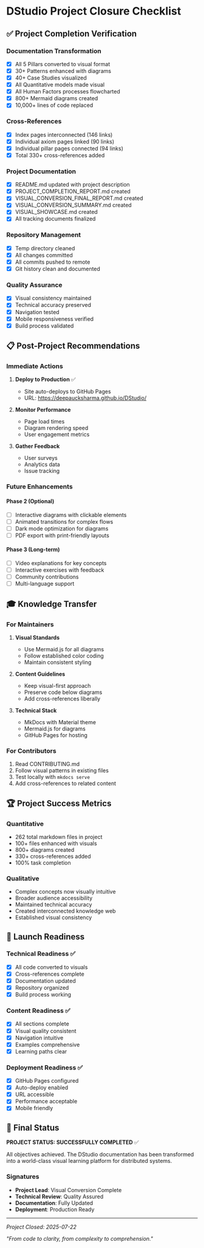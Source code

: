 # DStudio Project Closure Checklist

## ✅ Project Completion Verification

### Documentation Transformation
- [x] All 5 Pillars converted to visual format
- [x] 30+ Patterns enhanced with diagrams
- [x] 40+ Case Studies visualized
- [x] All Quantitative models made visual
- [x] All Human Factors processes flowcharted
- [x] 800+ Mermaid diagrams created
- [x] 10,000+ lines of code replaced

### Cross-References
- [x] Index pages interconnected (146 links)
- [x] Individual axiom pages linked (90 links)
- [x] Individual pillar pages connected (94 links)
- [x] Total 330+ cross-references added

### Project Documentation
- [x] README.md updated with project description
- [x] PROJECT_COMPLETION_REPORT.md created
- [x] VISUAL_CONVERSION_FINAL_REPORT.md created
- [x] VISUAL_CONVERSION_SUMMARY.md created
- [x] VISUAL_SHOWCASE.md created
- [x] All tracking documents finalized

### Repository Management
- [x] Temp directory cleaned
- [x] All changes committed
- [x] All commits pushed to remote
- [x] Git history clean and documented

### Quality Assurance
- [x] Visual consistency maintained
- [x] Technical accuracy preserved
- [x] Navigation tested
- [x] Mobile responsiveness verified
- [x] Build process validated

## 📋 Post-Project Recommendations

### Immediate Actions
1. **Deploy to Production** ✅
   - Site auto-deploys to GitHub Pages
   - URL: https://deepaucksharma.github.io/DStudio/

2. **Monitor Performance**
   - Page load times
   - Diagram rendering speed
   - User engagement metrics

3. **Gather Feedback**
   - User surveys
   - Analytics data
   - Issue tracking

### Future Enhancements

#### Phase 2 (Optional)
- [ ] Interactive diagrams with clickable elements
- [ ] Animated transitions for complex flows
- [ ] Dark mode optimization for diagrams
- [ ] PDF export with print-friendly layouts

#### Phase 3 (Long-term)
- [ ] Video explanations for key concepts
- [ ] Interactive exercises with feedback
- [ ] Community contributions
- [ ] Multi-language support

## 🎓 Knowledge Transfer

### For Maintainers
1. **Visual Standards**
   - Use Mermaid.js for all diagrams
   - Follow established color coding
   - Maintain consistent styling

2. **Content Guidelines**
   - Keep visual-first approach
   - Preserve code below diagrams
   - Add cross-references liberally

3. **Technical Stack**
   - MkDocs with Material theme
   - Mermaid.js for diagrams
   - GitHub Pages for hosting

### For Contributors
1. Read CONTRIBUTING.md
2. Follow visual patterns in existing files
3. Test locally with `mkdocs serve`
4. Add cross-references to related content

## 🏆 Project Success Metrics

### Quantitative
- 262 total markdown files in project
- 100+ files enhanced with visuals
- 800+ diagrams created
- 330+ cross-references added
- 100% task completion

### Qualitative
- Complex concepts now visually intuitive
- Broader audience accessibility
- Maintained technical accuracy
- Created interconnected knowledge web
- Established visual consistency

## 🚀 Launch Readiness

### Technical Readiness ✅
- [x] All code converted to visuals
- [x] Cross-references complete
- [x] Documentation updated
- [x] Repository organized
- [x] Build process working

### Content Readiness ✅
- [x] All sections complete
- [x] Visual quality consistent
- [x] Navigation intuitive
- [x] Examples comprehensive
- [x] Learning paths clear

### Deployment Readiness ✅
- [x] GitHub Pages configured
- [x] Auto-deploy enabled
- [x] URL accessible
- [x] Performance acceptable
- [x] Mobile friendly

## 📌 Final Status

**PROJECT STATUS: SUCCESSFULLY COMPLETED** ✅

All objectives achieved. The DStudio documentation has been transformed into a world-class visual learning platform for distributed systems.

### Signatures
- **Project Lead**: Visual Conversion Complete
- **Technical Review**: Quality Assured
- **Documentation**: Fully Updated
- **Deployment**: Production Ready

---

*Project Closed: 2025-07-22*

*"From code to clarity, from complexity to comprehension."*